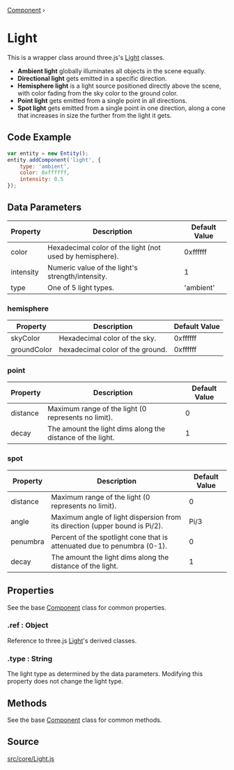 [Component](api/core/Component) ›

# Light
This is a wrapper class around three.js's [Light](https://threejs.org/docs/#api/en/lights/Light) classes.

- **Ambient light** globally illuminates all objects in the scene equally.
- **Directional light** gets emitted in a specific direction.
- **Hemisphere light** is a light source positioned directly above the scene, with color fading from the sky color to the ground color.
- **Point light** gets emitted from a single point in all directions.
- **Spot light** gets emitted from a single point in one direction, along a cone that increases in size the further from the light it gets.

## Code Example

```javascript
var entity = new Entity();
entity.addComponent('light', {
	type: 'ambient',
	color: 0xffffff,
	intensity: 0.5
});
```

## Data Parameters

| Property  | Description                                              | Default Value |
|-----------|----------------------------------------------------------|---------------|
| color     | Hexadecimal color of the light (not used by hemisphere). | 0xffffff      |
| intensity | Numeric value of the light's strength/intensity.         | 1             |
| type      | One of 5 light types.                                    | 'ambient'     |

### hemisphere

| Property    | Description                      | Default Value |
|-------------|----------------------------------|---------------|
| skyColor    | Hexadecimal color of the sky.    | 0xffffff      |
| groundColor | hexadecimal color of the ground. | 0xffffff      |

### point

| Property | Description                                                | Default Value |
|----------|------------------------------------------------------------|---------------|
| distance | Maximum range of the light (0 represents no limit).        | 0             |
| decay    | The amount the light dims along the distance of the light. | 1             |

### spot

| Property | Description                                                                      | Default Value |
|----------|----------------------------------------------------------------------------------|---------------|
| distance | Maximum range of the light (0 represents no limit).                              | 0             |
| angle    | Maximum angle of light dispersion from its direction (upper bound is Pi/2). | Pi/3          |
| penumbra | Percent of the spotlight cone that is attenuated due to penumbra (0-1).          | 0             |
| decay    | The amount the light dims along the distance of the light.                       | 1             |

## Properties

See the base [Component](api/core/Component) class for common properties.

### .<a>ref</a> : <span class="param">Object</span>
Reference to three.js [Light](https://threejs.org/docs/#api/en/lights/Light)'s derived classes.

### .<a>type</a> : <span class="param">String</span>
The light type as determined by the data parameters. Modifying this property does not change the light type.

## Methods

See the base [Component](api/core/Component) class for common methods.

## Source
[src/core/Light.js](https://github.com/Cloud9c/taro/blob/master/src/components/Light.js)